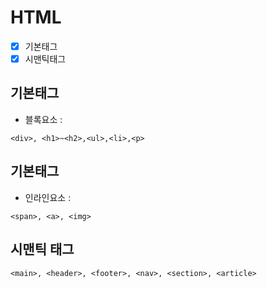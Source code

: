# HTML
- [x] 기본태그
- [x] 시맨틱태그
## 기본태그
+ 블록요소 : <div>
```
<div>, <h1>~<h2>,<ul>,<li>,<p>
```
## 기본태그
+ 인라인요소 : 
```
<span>, <a>, <img>
```
## 시맨틱 태그
```
<main>, <header>, <footer>, <nav>, <section>, <article>
```
